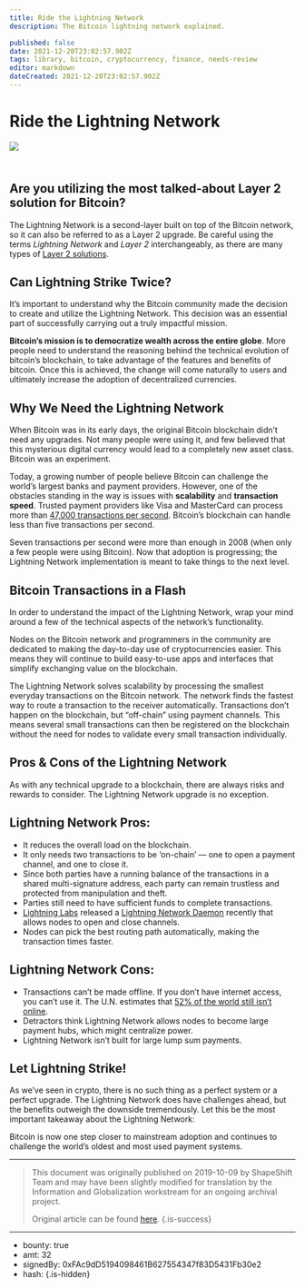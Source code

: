 ```yaml
---
title: Ride the Lightning Network
description: The Bitcoin lightning network explained.

published: false
date: 2021-12-20T23:02:57.902Z
tags: library, bitcoin, cryptocurrency, finance, needs-review
editor: markdown
dateCreated: 2021-12-20T23:02:57.902Z
---
```


# Ride the Lightning Network

![](https://assets.website-files.com/5e9a09610b7dce71f87f7f17/5e9f2d02abcb346114906803_1_dhos9CTQ-7TLBj11jBNDxQ.png)

## **<br/>Are you utilizing the most talked-about Layer 2 solution for Bitcoin?**

The Lightning Network is a second-layer built on top of the Bitcoin network, so it can also be referred to as a Layer 2 upgrade. Be careful using the terms *Lightning Network* and *Layer 2* interchangeably, as there are many types of [Layer 2 solutions](https://hackernoon.com/2019-blockchain-layer-2-solution-review-d00385147396#71f4).<br/> 

## Can Lightning Strike Twice?

It’s important to understand why the Bitcoin community made the decision to create and utilize the Lightning Network. This decision was an essential part of successfully carrying out a truly impactful mission.

**Bitcoin’s mission is to democratize wealth across the entire globe**. More people need to understand the reasoning behind the technical evolution of bitcoin’s blockchain, to take advantage of the features and benefits of bitcoin. Once this is achieved, the change will come naturally to users and ultimately increase the adoption of decentralized currencies.<br/> 

## Why We Need the Lightning Network

When Bitcoin was in its early days, the original Bitcoin blockchain didn’t need any upgrades. Not many people were using it, and few believed that this mysterious digital currency would lead to a completely new asset class. Bitcoin was an experiment.

Today, a growing number of people believe Bitcoin can challenge the world’s largest banks and payment providers. However, one of the obstacles standing in the way is issues with **scalability** and **transaction speed**. Trusted payment providers like Visa and MasterCard can process more than [47,000 transactions per second](https://hackernoon.com/2019-blockchain-layer-2-solution-review-d00385147396#1cee). Bitcoin’s blockchain can handle less than five transactions per second.

Seven transactions per second were more than enough in 2008 (when only a few people were using Bitcoin). Now that adoption is progressing; the Lightning Network implementation is meant to take things to the next level.<br/> 

## Bitcoin Transactions in a Flash

In order to understand the impact of the Lightning Network, wrap your mind around a few of the technical aspects of the network’s functionality.

Nodes on the Bitcoin network and programmers in the community are dedicated to making the day-to-day use of cryptocurrencies easier. This means they will continue to build easy-to-use apps and interfaces that simplify exchanging value on the blockchain.

The Lightning Network solves scalability by processing the smallest everyday transactions on the Bitcoin network. The network finds the fastest way to route a transaction to the receiver automatically. Transactions don’t happen on the blockchain, but “off-chain” using payment channels. This means several small transactions can then be registered on the blockchain without the need for nodes to validate every small transaction individually.<br/> 

## Pros & Cons of the Lightning Network

As with any technical upgrade to a blockchain, there are always risks and rewards to consider. The Lightning Network upgrade is no exception.

## Lightning Network Pros:

* It reduces the overall load on the blockchain.
* It only needs two transactions to be ‘on-chain’ — one to open a payment channel, and one to close it.
* Since both parties have a running balance of the transactions in a shared multi-signature address, each party can remain trustless and protected from manipulation and theft.
* Parties still need to have sufficient funds to complete transactions.
* [Lightning Labs](https://twitter.com/lightning?lang=en) released a [Lightning Network Daemon](https://github.com/lightningnetwork/lnd) recently that allows nodes to open and close channels.
* Nodes can pick the best routing path automatically, making the transaction times faster.

## Lightning Network Cons:

* Transactions can’t be made offline. If you don’t have internet access, you can’t use it. The U.N. estimates that [52% of the world still isn’t online](https://www.itu.int/dms_pub/itu-s/opb/pol/S-POL-BROADBAND.18-2017-PDF-E.pdf).
* Detractors think Lightning Network allows nodes to become large payment hubs, which might centralize power.
* Lightning Network isn’t built for large lump sum payments.

## Let Lightning Strike!

As we’ve seen in crypto, there is no such thing as a perfect system or a perfect upgrade. The Lightning Network does have challenges ahead, but the benefits outweigh the downside tremendously. Let this be the most important takeaway about the Lightning Network:

Bitcoin is now one step closer to mainstream adoption and continues to challenge the world’s oldest and most used payment systems.<br/> 

---

> This document was originally published on 2019-10-09 by ShapeShift Team and may have been slightly modified for translation by the Information and Globalization workstream for an ongoing archival project.
>
> Original article can be found [here](https://shapeshift.com/library/ride-the-lightning-network).
{.is-success}

---

- bounty: true
- amt: 32
- signedBy: 0xFAc9dD5194098461B627554347f83D5431Fb30e2
- hash: 
{.is-hidden}